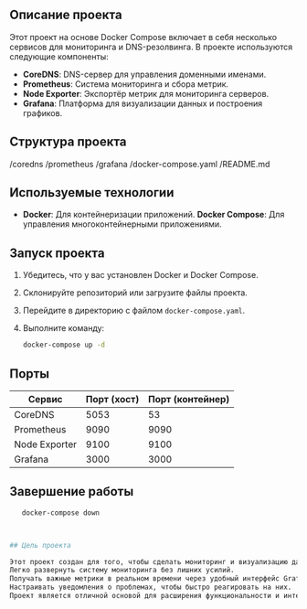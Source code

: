 ## Описание проекта

Этот проект на основе Docker Compose включает в себя несколько сервисов для мониторинга и DNS-резолвинга. В проекте используются следующие компоненты:

- **CoreDNS**: DNS-сервер для управления доменными именами.
- **Prometheus**: Система мониторинга и сбора метрик.
- **Node Exporter**: Экспортёр метрик для мониторинга серверов.
- **Grafana**: Платформа для визуализации данных и построения графиков.

## Структура проекта

/coredns
/prometheus
/grafana
/docker-compose.yaml
/README.md

## Используемые технологии

- **Docker**: Для контейнеризации приложений.
**Docker Compose**: Для управления многоконтейнерными приложениями.

## Запуск проекта

1. Убедитесь, что у вас установлен Docker и Docker Compose.
2. Склонируйте репозиторий или загрузите файлы проекта.
3. Перейдите в директорию с файлом `docker-compose.yaml`.
4. Выполните команду:

   ```bash
   docker-compose up -d

## Порты

| Сервис       | Порт (хост) | Порт (контейнер) |
|--------------|-------------|-------------------|
| CoreDNS      | 5053        | 53                |
| Prometheus   | 9090        | 9090              |
| Node Exporter| 9100        | 9100              |
| Grafana      | 3000        | 3000              |

  
## Завершение работы


```bash
   docker-compose down



## Цель проекта

Этот проект создан для того, чтобы сделать мониторинг и визуализацию данных простыми и доступными. Он позволяет пользователям:
Легко развернуть систему мониторинга без лишних усилий.
Получать важные метрики в реальном времени через удобный интерфейс Grafana.
Настраивать уведомления о проблемах, чтобы быстро реагировать на них.
Проект является отличной основой для расширения функциональности и интеграции с другими инструментами в области DevOps.